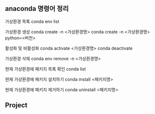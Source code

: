 ## anaconda 명령어 정리
가상환경 목록
conda env list

가상환경 생성
conda create -n <가상환경명>
conda create -n <가상환경명> python=<버전> 

활성화 및 비활성화
conda activate <가상환경명>
conda deactivate

가상환경 삭제
conda env remove -n <가상환경명>

현재 가상환경에 패키지 목록 확인
conda list

현재 가상환경에 패키지 설치하기 
conda install <패키지명>

현재 가상환경에 패키지 제거하기
conda uninstall <패키지명>

## Project 

